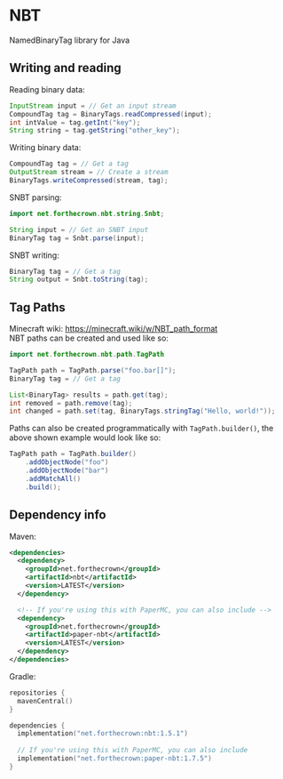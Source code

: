
# NBT
NamedBinaryTag library for Java
## Writing and reading
Reading binary data:
```java
InputStream input = // Get an input stream
CompoundTag tag = BinaryTags.readCompressed(input);
int intValue = tag.getInt("key");
String string = tag.getString("other_key");
```
Writing binary data:
```java
CompoundTag tag = // Get a tag
OutputStream stream = // Create a stream
BinaryTags.writeCompressed(stream, tag);
```
SNBT parsing:
```java
import net.forthecrown.nbt.string.Snbt;

String input = // Get an SNBT input
BinaryTag tag = Snbt.parse(input);
```
SNBT writing:
```java
BinaryTag tag = // Get a tag
String output = Snbt.toString(tag);
```
## Tag Paths
Minecraft wiki: https://minecraft.wiki/w/NBT_path_format  
NBT paths can be created and used like so:
```java
import net.forthecrown.nbt.path.TagPath

TagPath path = TagPath.parse("foo.bar[]");
BinaryTag tag = // Get a tag

List<BinaryTag> results = path.get(tag);
int removed = path.remove(tag);
int changed = path.set(tag, BinaryTags.stringTag("Hello, world!"));
```
Paths can also be created programmatically with `TagPath.builder()`, the above shown example would look like so:
```java
TagPath path = TagPath.builder()
	.addObjectNode("foo")
	.addObjectNode("bar")
	.addMatchAll()
	.build();
```
## Dependency info
Maven:
```xml
<dependencies>
  <dependency>
    <groupId>net.forthecrown</groupId>
    <artifactId>nbt</artifactId>
    <version>LATEST</version>
  </dependency>

  <!-- If you're using this with PaperMC, you can also include -->
  <dependency>
    <groupId>net.forthecrown</groupId>
    <artifactId>paper-nbt</artifactId>
    <version>LATEST</version>
  </dependency>
</dependencies>
```
Gradle:
```kotlin
repositories {
  mavenCentral()
}

dependencies {
  implementation("net.forthecrown:nbt:1.5.1")
  
  // If you're using this with PaperMC, you can also include 
  implementation("net.forthecrown:paper-nbt:1.7.5")
}
```